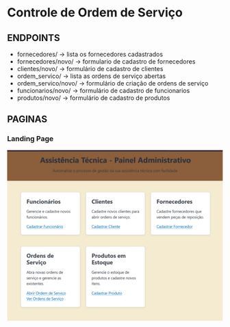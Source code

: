 # Controle de Ordem de Serviço


## ENDPOINTS
- fornecedores/ -> lista os fornecedores cadastrados
- fornecedores/novo/ -> formulario de cadastro de fornecedores
- clientes/novo/ -> formulário de cadastro de clientes
- ordem_servico/ -> lista as ordens de serviço abertas
- ordem_servico/novo/ -> formulário de criação de ordens de serviço
- funcionarios/novo/ -> formulário de cadastro de funcionarios
- produtos/novo/ -> formulário de cadastro de produtos


## PAGINAS
### Landing Page
![Imagens do site](./imagens/landing_page.png)
